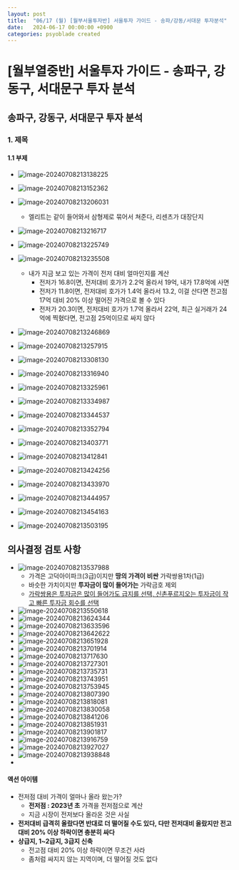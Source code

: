 ```yaml
---
layout: post
title:  "06/17 (월) [월부서울투자반] 서울투자 가이드 - 송파/강동/서대문 투자분석"
date:   2024-06-17 00:00:00 +0900
categories: psyoblade created
---
```


# [월부열중반] 서울투자 가이드 - 송파구, 강동구, 서대문구 투자 분석

## 송파구, 강동구, 서대문구 투자 분석

### 1. 제목

#### 1.1 부제

* ![image-20240708213138225](/private/images/2024-06-18-seoltu-day12/image-20240708213138225.png)
* ![image-20240708213152362](/private/images/2024-06-18-seoltu-day12/image-20240708213152362.png)
* ![image-20240708213206031](/private/images/2024-06-18-seoltu-day12/image-20240708213206031.png)
  * 엘리트는 같이 들어와서 삼형제로 묶어서 쳐준다, 리센츠가 대장단지

* ![image-20240708213216717](/private/images/2024-06-18-seoltu-day12/image-20240708213216717.png)
* ![image-20240708213225749](/private/images/2024-06-18-seoltu-day12/image-20240708213225749.png)
* ![image-20240708213235508](/private/images/2024-06-18-seoltu-day12/image-20240708213235508.png)
  * 내가 지금 보고 있는 가격이 전저 대비 얼마인지를 계산
    * 전저가 16.8이면, 전저대비 호가가 2.2억 올라서 19억, 내가 17.8억에 사면 
    * 전저가 11.8이면, 전저대비 호가가 1.4억 올라서 13.2, 이걸 산다면 전고점 17억 대비 20% 이상 떨어진 가격으로 볼 수 있다
    * 전저가 20.3이면, 전저대비 호가가 1.7억 올라서 22억, 최근 실거래가 24억에 찍혔다면, 전고점 25억이므로 싸지 않다

* ![image-20240708213246869](/private/images/2024-06-18-seoltu-day12/image-20240708213246869.png)
* ![image-20240708213257915](/private/images/2024-06-18-seoltu-day12/image-20240708213257915.png)
* ![image-20240708213308130](/private/images/2024-06-18-seoltu-day12/image-20240708213308130.png)
* ![image-20240708213316940](/private/images/2024-06-18-seoltu-day12/image-20240708213316940.png)
* ![image-20240708213325961](/private/images/2024-06-18-seoltu-day12/image-20240708213325961.png)
* ![image-20240708213334987](/private/images/2024-06-18-seoltu-day12/image-20240708213334987.png)
* ![image-20240708213344537](/private/images/2024-06-18-seoltu-day12/image-20240708213344537.png)
* ![image-20240708213352794](/private/images/2024-06-18-seoltu-day12/image-20240708213352794.png)
* ![image-20240708213403771](/private/images/2024-06-18-seoltu-day12/image-20240708213403771.png)
* ![image-20240708213412841](/private/images/2024-06-18-seoltu-day12/image-20240708213412841.png)
* ![image-20240708213424256](/private/images/2024-06-18-seoltu-day12/image-20240708213424256.png)
* ![image-20240708213433970](/private/images/2024-06-18-seoltu-day12/image-20240708213433970.png)
* ![image-20240708213444957](/private/images/2024-06-18-seoltu-day12/image-20240708213444957.png)
* ![image-20240708213454163](/private/images/2024-06-18-seoltu-day12/image-20240708213454163.png)
* ![image-20240708213503195](/private/images/2024-06-18-seoltu-day12/image-20240708213503195.png)

## 의사결정 검토 사항

* ![image-20240708213537988](/private/images/2024-06-18-seoltu-day12/image-20240708213537988.png)
  * 가격은 고덕아이파크(3급)이지만 **땅의 가격이 비싼** 가락쌍용1차(1급)
  * 바슷한 가치이지만 **투자금이 많이 들어가는** 가락금호 제외
  * <u>가락쌍용은 투자금은 많이 들어가도 급지를 선택, 신촌푸르지오는 투자금이 작고 빠른 투자금 회수를 선택</u>
* ![image-20240708213550618](/private/images/2024-06-18-seoltu-day12/image-20240708213550618.png)
* ![image-20240708213624344](/private/images/2024-06-18-seoltu-day12/image-20240708213624344.png)
* ![image-20240708213633596](/private/images/2024-06-18-seoltu-day12/image-20240708213633596.png)
* ![image-20240708213642622](/private/images/2024-06-18-seoltu-day12/image-20240708213642622.png)
* ![image-20240708213651928](/private/images/2024-06-18-seoltu-day12/image-20240708213651928.png)
* ![image-20240708213701914](/private/images/2024-06-18-seoltu-day12/image-20240708213701914.png)
* ![image-20240708213717630](/private/images/2024-06-18-seoltu-day12/image-20240708213717630.png)
* ![image-20240708213727301](/private/images/2024-06-18-seoltu-day12/image-20240708213727301.png)
* ![image-20240708213735731](/private/images/2024-06-18-seoltu-day12/image-20240708213735731.png)
* ![image-20240708213743951](/private/images/2024-06-18-seoltu-day12/image-20240708213743951.png)
* ![image-20240708213753945](/private/images/2024-06-18-seoltu-day12/image-20240708213753945.png)
* ![image-20240708213807390](/private/images/2024-06-18-seoltu-day12/image-20240708213807390.png)
* ![image-20240708213818081](/private/images/2024-06-18-seoltu-day12/image-20240708213818081.png)
* ![image-20240708213830058](/private/images/2024-06-18-seoltu-day12/image-20240708213830058.png)
* ![image-20240708213841206](/private/images/2024-06-18-seoltu-day12/image-20240708213841206.png)
* ![image-20240708213851931](/private/images/2024-06-18-seoltu-day12/image-20240708213851931.png)
* ![image-20240708213901817](/private/images/2024-06-18-seoltu-day12/image-20240708213901817.png)
* ![image-20240708213916759](/private/images/2024-06-18-seoltu-day12/image-20240708213916759.png)
* ![image-20240708213927027](/private/images/2024-06-18-seoltu-day12/image-20240708213927027.png)
* ![image-20240708213938848](/private/images/2024-06-18-seoltu-day12/image-20240708213938848.png)
* 



#### 액션 아이템

* 전저점 대비 가격이 얼마나 올라 왔는가?
  * **전저점 : 2023년 초** 가격을 전저점으로 계산
  * 지금 시장이 전저보다 올라온 것은 사실
* **전저대비 급격히 올랐다면 반대로 더 떨어질 수도 있다, 다만 전저대비 올랐지만 전고대비 20% 이상 하락이면 충분히 싸다**
* **상급지, 1~2급지, 3급지 신축**
  * 전고점 대비 20% 이상 하락이면 무조건 사라
  * 좀처럼 싸지지 않는 지역이며, 더 떨어질 것도 없다

